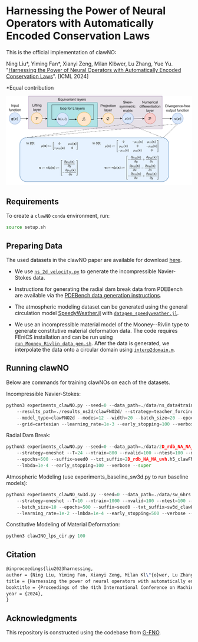 # Harnessing the Power of Neural Operators with Automatically Encoded Conservation Laws

This is the official implementation of clawNO:

Ning Liu*, Yiming Fan*, Xianyi Zeng, Milan Klöwer, Lu Zhang, Yue Yu. "[Harnessing the Power of Neural Operators with Automatically Encoded Conservation Laws](https://arxiv.org/abs/2312.11176)". [ICML 2024]

*Equal contribution

![](assets/clawNO_architecture.png)


## Requirements

To create a `clawNO` `conda` environment, run:

```bash
source setup.sh
```

## Preparing Data

The used datasets in the clawNO paper are available for download [here](https://drive.google.com/drive/folders/1_QLxb5oJchRhavBTpoIETuzdhJuGmw7f?usp=sharing).

* We use [`ns_2d_velocity.py`](data_gen/incompressible_navier_stokes/ns_2d_velocity.py) to generate the incompressible Navier-Stokes data.

* Instructions for generating the radial dam break data from PDEBench are available via the [PDEBench data generation instructions](https://github.com/pdebench/PDEBench).

* The atmospheric modeling dataset can be generated using the general circulation model [SpeedyWeather.jl](https://github.com/SpeedyWeather/SpeedyWeather.jl) with [`datagen_speedyweather.jl`](data_gen/atmospheric_modeling/datagen_speedyweather.jl).

* We use an incompressible material model of the Mooney--Rivlin type to generate constitutive material deformation data. The code requires FEniCS installation and can be run using [`run_Mooney_Rivlin_data_gen.sh`](data_gen/constitutive_material_modeling/run_Mooney_Rivlin_data_gen.sh). After the data is generated, we interpolate the data onto a circular domain using [`interp2domain.m`](data_gen/constitutive_material_modeling/interp2domain.m).

## Running clawNO

Below are commands for training clawNOs on each of the datasets.

Incompressible Navier-Stokes:

```python
python3 experiments_clawNO.py --seed=0 --data_path=./data/ns_data4training_zli_samplefreq2e3_dsfreq4.h5 \ 
	--results_path=./results_ns2d/clawFNO2d/ --strategy=teacher_forcing --T=20 --ntrain=1000 --nvalid=100 --ntest=100 \ 
	--model_type=clawFNO2d --modes=12 --width=20 --batch_size=20 --epochs=100 --suffix=seed0 --txt_suffix=ns_clawFNO2d_seed0 \ 
	--grid=cartesian --learning_rate=1e-3 --early_stopping=100 --verbose

```

Radial Dam Break:

```python
python3 experiments_clawNO.py --seed=0 --data_path=./data/2D_rdb_NA_NA_swe_uvh.h5 --results_path=./results_rdb3d/clawFNO3d/ \ 
	--strategy=oneshot --T=24 --ntrain=800 --nvalid=100 --ntest=100 --model_type=clawFNO3d --modes=8 --width=20 --batch_size=10 \ 
	--epochs=500 --suffix=seed0 --txt_suffix=2D_rdb_NA_NA_uvh.h5_clawFNO3d_symmetric_seed0 --grid=symmetric --learning_rate=1e-2 \ 
	--lmbda=1e-4 --early_stopping=100 --verbose --super

```

Atmospheric Modeling (use experiments_baseline_sw3d.py to run baseline models):

```python
python3 experiments_clawNO_sw3d.py --seed=0 --data_path=./data/sw_6hrs.h5 --results_path=./results_sw3d/clawFNO3d/ \ 
	--strategy=oneshot --T=10 --ntrain=1000 --nvalid=100 --ntest=100 --model_type=clawFNO3d --modes=22 --width=20 \ 
	--batch_size=10 --epochs=500 --suffix=seed0 --txt_suffix=sw3d_clawFNO3d_cartesian_seed0 --grid=cartesian \ 
	--learning_rate=1e-2 --lmbda=1e-4 --early_stopping=500 --verbose --time_pad

```

Constitutive Modeling of Material Deformation:

```python
python3 clawINO_lps_cir.py 100
```

## Citation
```latex
@inproceedings{liu2023harnessing,
author = {Ning Liu, Yiming Fan, Xianyi Zeng, Milan Kl\"{o}wer, Lu Zhang, Yue Yu},
title = {Harnessing the power of neural operators with automatically encoded conservation laws},
booktitle = {Proceedings of the 41th International Conference on Machine Learning},
year = {2024},
}
```

## Acknowledgments
This repository is constructed using the codebase from [G-FNO](https://github.com/divelab/AIRS/tree/main/OpenPDE/G-FNO).
